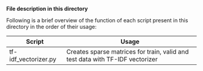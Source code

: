 **File description in this directory**

Following is a brief overview of the function of each script present in this directory in the order of their usage:

| Script | Usage |
|----------|--------|
|tf-idf_vectorizer.py| Creates sparse matrices for train, valid and test data with TF-IDF vectorizer|